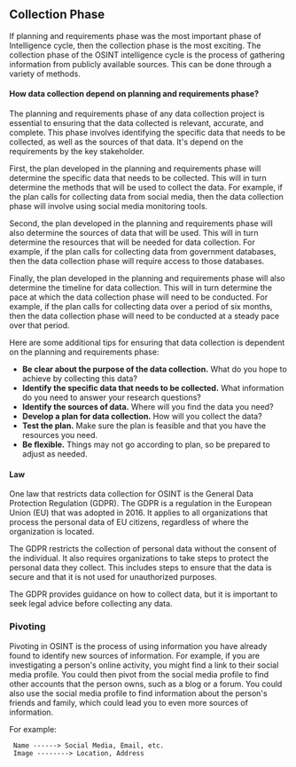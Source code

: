 ## Collection Phase

If planning and requirements phase was the most important phase of Intelligence cycle, then the collection phase is the most exciting. The collection phase of the OSINT intelligence cycle is the process of gathering information from publicly available sources. This can be done through a variety of methods.

#### How data collection depend on planning and requirements phase?

The planning and requirements phase of any data collection project is essential to ensuring that the data collected is relevant, accurate, and complete. This phase involves identifying the specific data that needs to be collected, as well as the sources of that data. It's depend on the requirements by the key stakeholder.

First, the plan developed in the planning and requirements phase will determine the specific data that needs to be collected. This will in turn determine the methods that will be used to collect the data. For example, if the plan calls for collecting data from social media, then the data collection phase will involve using social media monitoring tools.

Second, the plan developed in the planning and requirements phase will also determine the sources of data that will be used. This will in turn determine the resources that will be needed for data collection. For example, if the plan calls for collecting data from government databases, then the data collection phase will require access to those databases.

Finally, the plan developed in the planning and requirements phase will also determine the timeline for data collection. This will in turn determine the pace at which the data collection phase will need to be conducted. For example, if the plan calls for collecting data over a period of six months, then the data collection phase will need to be conducted at a steady pace over that period.

Here are some additional tips for ensuring that data collection is dependent on the planning and requirements phase:

- **Be clear about the purpose of the data collection.** What do you hope to achieve by collecting this data?
- **Identify the specific data that needs to be collected.** What information do you need to answer your research questions?
- **Identify the sources of data.** Where will you find the data you need?
- **Develop a plan for data collection.** How will you collect the data?
- **Test the plan.** Make sure the plan is feasible and that you have the resources you need.
- **Be flexible.** Things may not go according to plan, so be prepared to adjust as needed.

#### Law

One law that restricts data collection for OSINT is the General Data Protection Regulation (GDPR). The GDPR is a regulation in the European Union (EU) that was adopted in 2016. It applies to all organizations that process the personal data of EU citizens, regardless of where the organization is located.

The GDPR restricts the collection of personal data without the consent of the individual. It also requires organizations to take steps to protect the personal data they collect. This includes steps to ensure that the data is secure and that it is not used for unauthorized purposes.

The GDPR provides guidance on how to collect data, but it is important to seek legal advice before collecting any data.

### Pivoting

Pivoting in OSINT is the process of using information you have already found to identify new sources of information. For example, if you are investigating a person's online activity, you might find a link to their social media profile. You could then pivot from the social media profile to find other accounts that the person owns, such as a blog or a forum. You could also use the social media profile to find information about the person's friends and family, which could lead you to even more sources of information.

For example:

     Name ------> Social Media, Email, etc.
     Image --------> Location, Address 